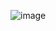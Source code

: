 ![image](https://github.com/pranjallk1995/Linear-Algebra/assets/22261236/ff1eda6e-d360-4435-a151-727f27fc4569)
